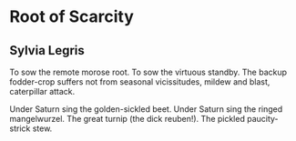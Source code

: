 # Root of Scarcity
## Sylvia Legris
To sow the remote morose root.
To sow the virtuous standby.
The backup fodder-crop suffers not
from seasonal vicissitudes,
mildew and blast, caterpillar attack.

Under Saturn sing the golden-sickled beet.
Under Saturn sing the ringed mangelwurzel.
The great turnip (the dick reuben!).
The pickled paucity-strick stew.